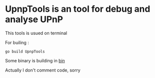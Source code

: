 # UpnpTools is an tool for debug and analyse UPnP
This tools is usued on terminal

For builing :

```
go build UpnpTools
```

Some binary is building in [bin](https://github.com/micmonay/UpnpTools/releases)

Actually I don't comment code, sorry
